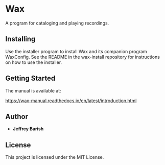 # Wax

A program for cataloging and playing recordings.

## Installing

Use the installer program to install Wax and its companion program WaxConfig. See the README in the wax-install repository for instructions on how to use the installer.

## Getting Started

The manual is available at:

https://wax-manual.readthedocs.io/en/latest/introduction.html

## Author

* **Jeffrey Barish**

## License

This project is licensed under the MIT License.
